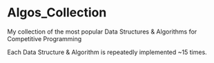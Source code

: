 # Algos_Collection
My collection of the most popular Data Structures &amp; Algorithms for Competitive Programming

Each Data Structure & Algorithm is repeatedly implemented ~15 times.
